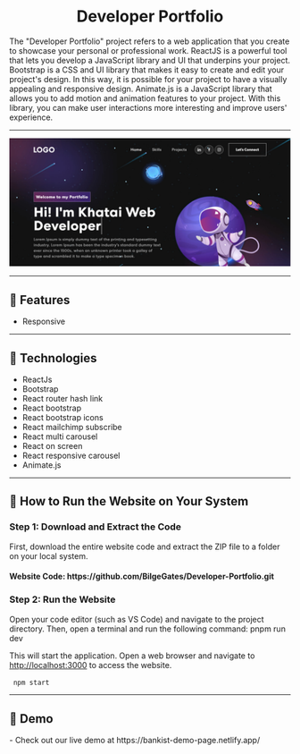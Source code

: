 <h1 align="center">Developer Portfolio</h1>
<p>The "Developer Portfolio" project refers to a web application that you create to showcase your personal or professional work. ReactJS is a powerful tool that lets you develop a JavaScript library and UI that underpins your project. Bootstrap is a CSS and UI library that makes it easy to create and edit your project's design. In this way, it is possible for your project to have a visually appealing and responsive design. Animate.js is a JavaScript library that allows you to add motion and animation features to your project. With this library, you can make user interactions more interesting and improve users' experience.</p>
<hr />
<img src="./src/assets/img/Project.jpg">
<hr />
<h2> 🍿 Features </h2>
<ul>
<li>Responsive</li>
</ul>
<hr />
<h2> 🍿 Technologies </h2>
<ul>
<li>ReactJs</li>
<li>Bootstrap</li>
<li>React router hash link</li>
<li>React bootstrap</li>
<li>React bootstrap icons</li>
<li>React mailchimp subscribe</li>
<li>React multi carousel</li>
<li>React on screen</li>
<li>React responsive carousel</li>
<li>Animate.js</li>
</ul>
<hr />
<h2> 🍿 How to Run the Website on Your System </h2>
<h3> Step 1: Download and Extract the Code </h3>
<p>First, download the entire website code and extract the ZIP file to a folder on your local system.</p>
<h4>Website Code: https://github.com/BilgeGates/Developer-Portfolio.git</h4>
<h3>Step 2: Run the Website
</h3>
<p>Open your code editor (such as VS Code) and navigate to the project directory. Then, open a terminal and run the following command:
pnpm run dev</p>
<p>This will start the application. Open a web browser and navigate to <a href="http://localhost:3000">http://localhost:3000</a> to access the website.</p>  
  
```bash
 npm start
 ```
<hr />
<h2> 🍿 Demo </h2>
<p> - Check out our live demo at https://bankist-demo-page.netlify.app/ </p>
